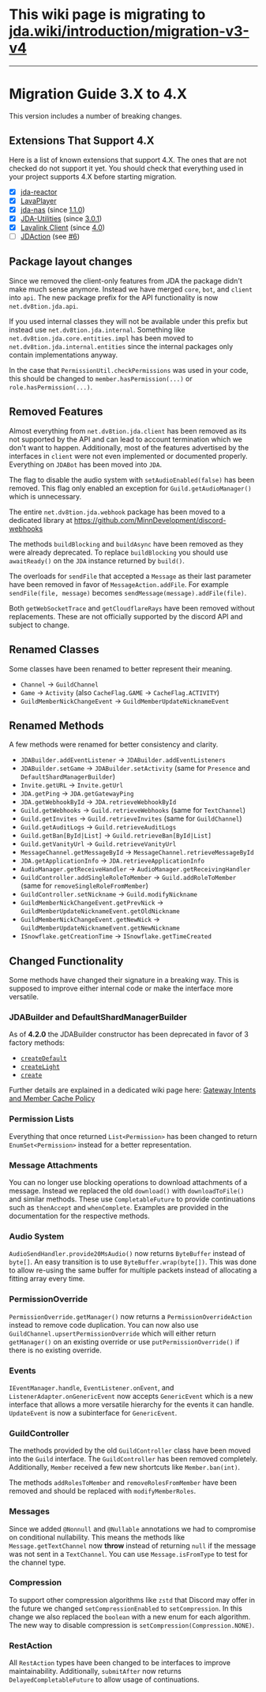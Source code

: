 # This wiki page is migrating to [jda.wiki/introduction/migration-v3-v4](https://jda.wiki/introduction/migration-v3-v4/)

***

# Migration Guide 3.X to 4.X

This version includes a number of breaking changes.

## Extensions That Support 4.X

Here is a list of known extensions that support 4.X.
The ones that are not checked do not support it yet. You should check that everything used in your project supports 4.X before starting migration.

- [x] [jda-reactor](https://github.com/MinnDevelopment/jda-reactor)
- [x] [LavaPlayer](https://github.com/sedmelluq/lavaplayer)
- [x] [jda-nas](https://github.com/sedmelluq/jda-nas) (since [1.1.0](https://bintray.com/sedmelluq/com.sedmelluq/jda-nas/1.1.0))
- [x] [JDA-Utilities](https://github.com/JDA-Applications/JDA-Utilities) (since [3.0.1](https://bintray.com/jagrosh/maven/JDA-Utilities/3.0.1))
- [x] [Lavalink Client](https://github.com/FredBoat/Lavalink-Client) (since [4.0](https://github.com/FredBoat/Lavalink-Client/tree/4.0))
- [ ] [JDAction](https://github.com/sedmelluq/jdaction) (see [#6](https://github.com/sedmelluq/jdaction/pull/6))

## Package layout changes

Since we removed the client-only features from JDA the package didn't make much sense anymore.
Instead we have merged `core`, `bot`, and `client` into `api`. The new package prefix for the API functionality is now `net.dv8tion.jda.api`.

If you used internal classes they will not be available under this prefix but instead use `net.dv8tion.jda.internal`.
Something like `net.dv8tion.jda.core.entities.impl` has been moved to `net.dv8tion.jda.internal.entities` since the internal packages only contain implementations anyway.

In the case that `PermissionUtil.checkPermissions` was used in your code, this should be changed to `member.hasPermission(...)` or `role.hasPermission(...)`.

## Removed Features

Almost everything from `net.dv8tion.jda.client` has been removed as its not supported by the API and can lead to account termination which we don't want to happen. Additionally, most of the features advertised by the interfaces in `client` were not even implemented or documented properly.
Everything on `JDABot` has been moved into `JDA`.

The flag to disable the audio system with `setAudioEnabled(false)` has been removed. This flag only enabled an exception for `Guild.getAudioManager()` which is unnecessary.

The entire `net.dv8tion.jda.webhook` package has been moved to a dedicated library at https://github.com/MinnDevelopment/discord-webhooks

The methods `buildBlocking` and `buildAsync` have been removed as they were already deprecated. To replace `buildBlocking` you should use `awaitReady()` on the `JDA` instance returned by `build()`.

The overloads for `sendFile` that accepted a `Message` as their last parameter have been removed in favor of `MessageAction.addFile`. For example `sendFile(file, message)` becomes `sendMessage(message).addFile(file)`.

Both `getWebSocketTrace` and `getCloudflareRays` have been removed without replacements. These are not officially supported by the discord API and subject to change.

## Renamed Classes

Some classes have been renamed to better represent their meaning.

- `Channel` -> `GuildChannel`
- `Game` -> `Activity` (also `CacheFlag.GAME` -> `CacheFlag.ACTIVITY`)
- `GuildMemberNickChangeEvent` -> `GuildMemberUpdateNicknameEvent`

## Renamed Methods

A few methods were renamed for better consistency and clarity.

- `JDABuilder.addEventListener` -> `JDABuilder.addEventListeners`
- `JDABuilder.setGame` -> `JDABuilder.setActivity` (same for `Presence` and `DefaultShardManagerBuilder`)
- `Invite.getURL` -> `Invite.getUrl`
- `JDA.getPing` -> `JDA.getGatewayPing`
- `JDA.getWebhookById` -> `JDA.retrieveWebhookById`
- `Guild.getWebhooks` -> `Guild.retrieveWebhooks` (same for `TextChannel`)
- `Guild.getInvites` -> `Guild.retrieveInvites` (same for `GuildChannel`)
- `Guild.getAuditLogs` -> `Guild.retrieveAuditLogs`
- `Guild.getBan[ById|List]` -> `Guild.retrieveBan[ById|List]`
- `Guild.getVanityUrl` -> `Guild.retrieveVanityUrl`
- `MessageChannel.getMessageById` -> `MessageChannel.retrieveMessageById`
- `JDA.getApplicationInfo` -> `JDA.retrieveApplicationInfo`
- `AudioManager.getReceiveHandler` -> `AudioManager.getReceivingHandler`
- `GuildController.addSingleRoleToMember` -> `Guild.addRoleToMember` (same for `removeSingleRoleFromMember`)
- `GuildController.setNickname` -> `Guild.modifyNickname`
- `GuildMemberNickChangeEvent.getPrevNick` -> `GuildMemberUpdateNicknameEvent.getOldNickname`
- `GuildMemberNickChangeEvent.getNewNick` -> `GuildMemberUpdateNicknameEvent.getNewNickname`
- `ISnowflake.getCreationTime` -> `ISnowflake.getTimeCreated`

## Changed Functionality

Some methods have changed their signature in a breaking way. This is supposed to improve either internal code or make the interface more versatile.

### JDABuilder and DefaultShardManagerBuilder

As of **4.2.0** the JDABuilder constructor has been deprecated in favor of 3 factory methods:

[createDefault]: https://ci.dv8tion.net/job/JDA/javadoc/net/dv8tion/jda/api/JDABuilder.html#createDefault(java.lang.String)
[createLight]: https://ci.dv8tion.net/job/JDA/javadoc/net/dv8tion/jda/api/JDABuilder.html#createLight(java.lang.String)
[create]: https://ci.dv8tion.net/job/JDA/javadoc/net/dv8tion/jda/api/JDABuilder.html#create(java.lang.String,net.dv8tion.jda.api.requests.GatewayIntent,net.dv8tion.jda.api.requests.GatewayIntent...)

- [`createDefault`][createDefault]
- [`createLight`][createLight]
- [`create`][create]

Further details are explained in a dedicated wiki page here: [Gateway Intents and Member Cache Policy](https://github.com/DV8FromTheWorld/JDA/wiki/Gateway-Intents-and-Member-Cache-Policy)

### Permission Lists

Everything that once returned `List<Permission>` has been changed to return `EnumSet<Permission>` instead for a better representation.

### Message Attachments

You can no longer use blocking operations to download attachments of a message. Instead we replaced the old `download()` with `downloadToFile()` and similar methods. These use `CompletableFuture` to provide continuations such as `thenAccept` and `whenComplete`. Examples are provided in the documentation for the respective methods.

### Audio System

`AudioSendHandler.provide20MsAudio()` now returns `ByteBuffer` instead of `byte[]`. An easy transition is to use `ByteBuffer.wrap(byte[])`. This was done to allow re-using the same buffer for multiple packets instead of allocating a fitting array every time.

### PermissionOverride

`PermissionOverride.getManager()` now returns a `PermissionOverrideAction` instead to remove code duplication. You can now also use `GuildChannel.upsertPermissionOverride` which will either return `getManager()` on an existing override or use `putPermissionOverride()` if there is no existing override.

### Events

`IEventManager.handle`, `EventListener.onEvent`, and `ListenerAdapter.onGenericEvent` now accepts `GenericEvent` which is a new interface that allows a more versatile hierarchy for the events it can handle. `UpdateEvent` is now a subinterface for `GenericEvent`.

### GuildController

The methods provided by the old `GuildController` class have been moved into the `Guild` interface. The `GuildController` has been removed completely. Additionally, `Member` received a few new shortcuts like `Member.ban(int)`.

The methods `addRolesToMember` and `removeRolesFromMember` have been removed and should be replaced with `modifyMemberRoles`.

### Messages

Since we added `@Nonnull` and `@Nullable` annotations we had to compromise on conditional nullability. This means the methods like `Message.getTextChannel` now **throw** instead of returning `null` if the message was not sent in a `TextChannel`. You can use `Message.isFromType` to test for the channel type.

### Compression

To support other compression algorithms like `zstd` that Discord may offer in the future we changed `setCompressionEnabled` to `setCompression`. In this change we also replaced the `boolean` with a new enum for each algorithm. The new way to disable compression is `setCompression(Compression.NONE)`.

### RestAction

All `RestAction` types have been changed to be interfaces to improve maintainability. Additionally, `submitAfter` now returns `DelayedCompletableFuture` to allow usage of continuations.